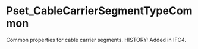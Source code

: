 # Pset_CableCarrierSegmentTypeCommon

Common properties for cable carrier segments.  HISTORY: Added in <!-- end of definition -->IFC4.
